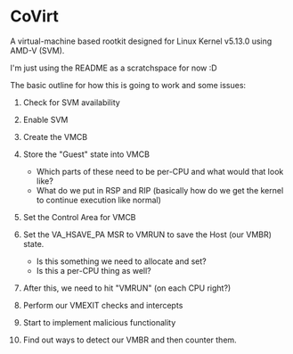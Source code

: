 # CoVirt

A virtual-machine based rootkit designed for Linux Kernel v5.13.0 using AMD-V (SVM).

I'm just using the README as a scratchspace for now :D

The basic outline for how this is going to work and some issues:

1. Check for SVM availability
2. Enable SVM

3. Create the VMCB
4. Store the "Guest" state into VMCB
    - Which parts of these need to be per-CPU and what would that look like?
    - What do we put in RSP and RIP (basically how do we get the kernel to continue execution like normal)
5. Set the Control Area for VMCB

6. Set the VA_HSAVE_PA MSR to VMRUN to save the Host (our VMBR) state.
    - Is this something we need to allocate and set?
    - Is this a per-CPU thing as well?

7. After this, we need to hit "VMRUN" (on each CPU right?)
    
8. Perform our VMEXIT checks and intercepts

9. Start to implement malicious functionality

10. Find out ways to detect our VMBR and then counter them.